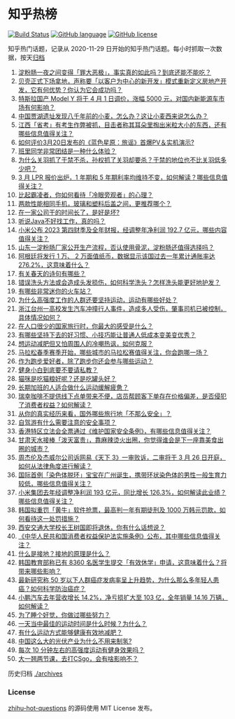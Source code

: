 # 知乎热榜
[![Build Status](https://github.com/ToWeLong/zhihu-hot-questions/workflows/CI/badge.svg)](https://github.com/ToWeLong/zhihu-hot-questions/actions)
[![GitHub language](https://img.shields.io/badge/language-golang-orange.svg)](https://golang.org/)
[![GitHub license](https://img.shields.io/github/license/ToWeLong/zhihu-hot-questions)](https://github.com/ToWeLong/zhihu-hot-questions/blob/main/LICENSE)

知乎热门话题，记录从 2020-11-29 日开始的知乎热门话题。每小时抓取一次数据，按天[归档](./archives)

<!-- BEGIN -->

1. [淀粉肠一夜之间变得「罪大恶极」，事实真的如此吗？到底还能不能吃？](https://www.zhihu.com/question/649133658)
1. [贝壳正式下场拿地，声称要「以客户为中心的新开发」模式重新定义房地产开发，它有何优势？你认为它会成功吗？](https://www.zhihu.com/question/649309778)
1. [特斯拉国产 Model Y 将于 4 月 1 日调价，涨幅 5000 元，对国内新能源车市场有何影响？](https://www.zhihu.com/question/649306833)
1. [中国贾湖遗址发现八千年前的小麦，怎么办？这让小麦西来说怎么办？](https://www.zhihu.com/question/648807956)
1. [江西「省考」有考生作弊被抓，目击者称其耳朵里掏出米粒大小的东西，还有哪些信息值得关注？](https://www.zhihu.com/question/648931968)
1. [如何评价3月20日发布的《蓝色星原：旅谣》首爆PV＆实机演示?](https://www.zhihu.com/question/649317096)
1. [班里同学非常团结是一种什么体验？](https://www.zhihu.com/question/622847746)
1. [为什么关羽抓了于禁不杀，孙权抓了关羽却要杀？于禁的地位也不比关羽低多少吧？](https://www.zhihu.com/question/642166216)
1. [3 月 LPR 报价出炉，1 年期和 5 年期利率均维持不变，如何解读？哪些信息值得关注？](https://www.zhihu.com/question/649300032)
1. [比起霸凌者，你如何看待「冷眼旁观者」的心理？](https://www.zhihu.com/question/649090942)
1. [两款性能相同手机，玻璃和塑料后盖之间，更推荐哪个？](https://www.zhihu.com/question/649244160)
1. [在一家公司干的时间长了，是好是坏?](https://www.zhihu.com/question/602617180)
1. [听说Java不好找工作，真的吗？](https://www.zhihu.com/question/641922255)
1. [小米公布 2023 第四财季及全年财报，经调整年净利润 192.7 亿元，哪些内容值得关注？](https://www.zhihu.com/question/649234434)
1. [山东一淀粉肠厂家公开生产流程，否认使用骨泥，淀粉肠还值得选择吗？](https://www.zhihu.com/question/649063403)
1. [阿根廷将发行 1 万、 2 万面值纸币，数据显示该国过去一年累计通胀率达 276.2%，这意味着什么？](https://www.zhihu.com/question/649315222)
1. [有关春天的诗句有哪些？](https://www.zhihu.com/question/649298195)
1. [错误洗头方法或会造成头发损伤，如何科学洗头？怎样洗头能更好地护发？](https://www.zhihu.com/question/649323302)
1. [有哪些非常迷你的火车站？](https://www.zhihu.com/question/648235501)
1. [为什么高强度工作的人群还要坚持运动，运动有哪些好处？](https://www.zhihu.com/question/647590457)
1. [浙江台州一高校发生汽车冲撞行人事件，造成多人受伤，肇事司机已被控制，具体情况如何？](https://www.zhihu.com/question/649190301)
1. [在人口很少的国家旅行时，你最大的感受是什么？](https://www.zhihu.com/question/648235589)
1. [有哪些坚持下去的好习惯、小技巧能让普通人低成本变美变优秀？](https://www.zhihu.com/question/648502793)
1. [想运动减肥但又怕周围人的冷嘲热讽，如何克服？](https://www.zhihu.com/question/648062863)
1. [马拉松春季赛季开始，哪些城市的马拉松赛值得关注，你会跑哪一场？](https://www.zhihu.com/question/648046635)
1. [作为跑步爱好者，除了跑步你还会参与哪些运动？](https://www.zhihu.com/question/648046631)
1. [健身小白到底要不要请私教？](https://www.zhihu.com/question/647664434)
1. [猫咪是吃猫粮好呢？还是吃罐头好？](https://www.zhihu.com/question/637628855)
1. [长期加班的人适合做什么运动缓解疲惫？](https://www.zhihu.com/question/647170765)
1. [瑞幸咖啡不提供线下点单带来不便，店员帮顾客下单存在价格偏差，是否侵犯了消费者权益？如何解读？](https://www.zhihu.com/question/649200755)
1. [从你的真实经历来看，国外哪些旅行地「不那么安全」？](https://www.zhihu.com/question/645951887)
1. [自驾游有什么需要注意的安全事项？](https://www.zhihu.com/question/646828644)
1. [香港特区立法会全票通过《维护国家安全条例》，有哪些信息值得关注？](https://www.zhihu.com/question/649241943)
1. [甘肃天水接棒「泼天富贵」，靠麻辣烫火出圈，你觉得谁会是下一座靠美食出圈的城市？](https://www.zhihu.com/question/649221052)
1. [周杰伦及杰威尔公司诉网易《天下 3》一审败诉，二审将于 3 月 26 日开庭，如何从法律角度进行解读？](https://www.zhihu.com/question/649227196)
1. [国际首例「染色体脱环」宝宝在广州诞生，携带环状染色体的男性一般生育力较低，哪些信息值得关注？](https://www.zhihu.com/question/649221091)
1. [小米集团去年经调整净利润 193 亿元，同比增长 126.3%，如何解读此业绩？哪些信息值得关注？](https://www.zhihu.com/question/649231196)
1. [韩国拟重罚「黄牛」软件抢票，最高判一年有期徒刑及 1000 万韩元罚款，如何看待这一处罚措施？](https://www.zhihu.com/question/649310963)
1. [西安交通大学校长王树国即将退休，你有什么话想说？](https://www.zhihu.com/question/649156868)
1. [《中华人民共和国消费者权益保护法实施条例》公布，其中哪些信息值得关注？](https://www.zhihu.com/question/649243807)
1. [什么是接地？接地的原理是什么？](https://www.zhihu.com/question/320672851)
1. [韩国教育部称已有 8360 名医学生提交「有效休学」申请，这意味着什么？将带来哪些影响？](https://www.zhihu.com/question/649312548)
1. [最新研究称 50 岁以下人群癌症发病率呈上升趋势，为什么那么多年轻人患癌？如何科学防治癌症？](https://www.zhihu.com/question/649224879)
1. [小鹏汽车去年营收增长 14.2%，净亏损扩大至 103 亿，全年销量 14.16 万辆，如何解读？](https://www.zhihu.com/question/649298528)
1. [为了睡个好觉，你做过哪些努力？](https://www.zhihu.com/question/649118208)
1. [一天当中最佳的运动时间是什么时候？为什么？](https://www.zhihu.com/question/648477709)
1. [有什么运动方式能够健康有效地减肥？](https://www.zhihu.com/question/648402728)
1. [中国这么大的光伏产业为什么不用来制氢?](https://www.zhihu.com/question/646782236)
1. [每次 10 分钟左右的高强度运动有健身效果吗？](https://www.zhihu.com/question/648061315)
1. [大一翘两节课，去打CSgo，会有啥影响不？](https://www.zhihu.com/question/648000975)

<!-- END -->

历史归档 [./archives](./archives)


### License
[zhihu-hot-questions](https://github.com/towelong/zhihu-hot-questions) 的源码使用 MIT License 发布。